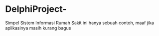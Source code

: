 # DelphiProject-
Simpel Sistem Informasi Rumah Sakit
ini hanya sebuah contoh, maaf jika aplikasinya masih kurang bagus
